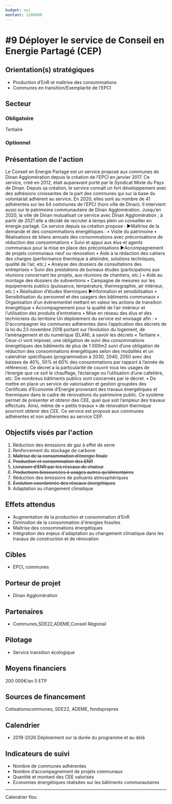 ```yaml
---
budget: oui
montant: 1200000
---
```



# #9 Déployer le service de Conseil en Energie Partagé (CEP)

## Orientation(s) stratégiques

- Production d’EnR et maîtrise des consommations
- Communes en transition/Exemplarité de l’EPCI

## Secteur
### Obligatoire

Tertiaire

### Optionnel



## Présentation de l'action

Le Conseil en Energie Partagé est un service proposé aux communes de Dinan Agglomération depuis la création de l’EPCI en janvier 2017. Ce service, créé en 2012, était auparavant porté par le Syndicat Mixte du Pays de Dinan. Depuis sa création, le service connaît un fort développement avec des adhésions croissantes de la part des communes qui sur la base du volontariat adhèrent au service. En 2020, elles sont au nombre de 41 adhérentes sur les 64 communes de l’EPCI (hors ville de Dinan). Il intervient aussi sur le patrimoine communautaire de Dinan Agglomération. Jusqu’en 2020, la ville de Dinan mutualisait ce service avec Dinan Agglomération ; à partir de 2021 elle a décidé de recruter à temps plein un conseiller en énergie partagé. Ce service depuis sa création propose :
►Maîtrise de la demande et des consommations énergétiques :
• Visite du patrimoine
• Réalisations de bilans annuels des consommations avec préconisations de réduction des consommations
• Suivi et appui aux élus et agents communaux pour la mise en place des préconisations
►Accompagnement de projets communaux neuf ou rénovation
• Aide à la rédaction des cahiers des charges (performance thermique à atteindre,
solutions techniques, qualité de l’air, etc.)
• Analyse des dossiers de consultations des entreprises
• Suivi des prestations de bureaux études (participations aux réunions concernant les projets, aux réunions de chantiers, etc.)
• Aide au montage des dossiers de subventions
• Campagne de mesures sur les équipements publics (puissance, température,
thermographie, air intérieur, etc.)
• Réalisation d’études thermiques
►Information et sensibilisation
• Sensibilisation du personnel et des usagers des bâtiments communaux
• Organisation d’un évènementiel mettant en valeur les actions de transition énergétique
• Accompagnement pour la qualité de l’air intérieur et l’utilisation des produits d’entretiens
• Mise en réseau des élus et des techniciens du territoire
Un déploiement du service est envisagé afin :
• D’accompagner les communes adhérentes dans l’application des décrets de la loi du
23 novembre 2018 portant sur l’évolution du logement, de l’aménagement et du numérique (ELAN), à savoir les décrets « Tertiaire ». Ceux-ci vont imposer, une obligation de suivi des consommations énergétiques des bâtiments de plus de
1 000m2 suivi d’une obligation de réduction des consommations énergétiques selon des modalités et un calendrier spécifiques (programmation à 2030, 2040, 2050 avec des baisses de 40%, 50% et 60% des consommations par rapport à l’année de référence). Ce décret a la particularité de couvrir tous les usages de l’énergie que ce soit le chauffage, l’éclairage ou l’utilisation d’une cafetière, etc. De nombreux bâtiments publics sont concernés par le décret.
• De mettre en place un service de valorisation et gestion groupées des Certificats d’Economie d’Energie provenant des travaux énergétiques et thermiques dans le cadre de rénovations du patrimoine public. Ce système permet de présenter et obtenir des CEE, quel que soit l’ampleur des travaux effectués. Ainsi, même de « petits travaux » de rénovation thermique pourront obtenir des CEE. Ce service est proposé aux communes adhérentes et non adhérentes au service CEP.

## Objectifs visés par l'action

1. Réduction des émissions de gaz à effet de serre
2. Renforcement du stockage de carbone
3. ~~Maîtrise de la consommation d’énergie finale~~
4. ~~Production et consommation des ENR~~
5. ~~Livraison d’ENR par les réseaux de chaleur~~
6. ~~Productions biosourcées à usages autres qu’alimentaires~~
7. Réduction des émissions de polluants atmosphériques
8. ~~Évolution coordonnée des réseaux énergétiques~~
9. Adaptation au changement climatique

## Effets attendus

- Augmentation de la production et consommation d'EnR
- Diminution de la consommation d'énergies fossiles
- Maîtrise des consommations énergétiques
- Intégration des enjeux d'adaptation au changement climatique dans les travaux de construction et de rénovation

## Cibles

- EPCI, communes

## Porteur de projet

- Dinan Agglomération

## Partenaires

- Communes,SDE22,ADEME,Conseil Régional

## Pilotage

- Service transition écologique

## Moyens financiers

200 000€/an
5 ETP

## Sources de financement

Cotisationscommunes, SDE22, ADEME, fondspropres

## Calendrier

- 2019-2026 Déploiement sur la durée du programme et au delà

## Indicateurs de suivi

- Nombre de communes adhérentes
- Nombre d’accompagnement de projets communaux
- Quantité et montant des CEE valorisés
- Economies énergétiques réalisées sur les bâtiments communautaires

---

Calendrier flou
